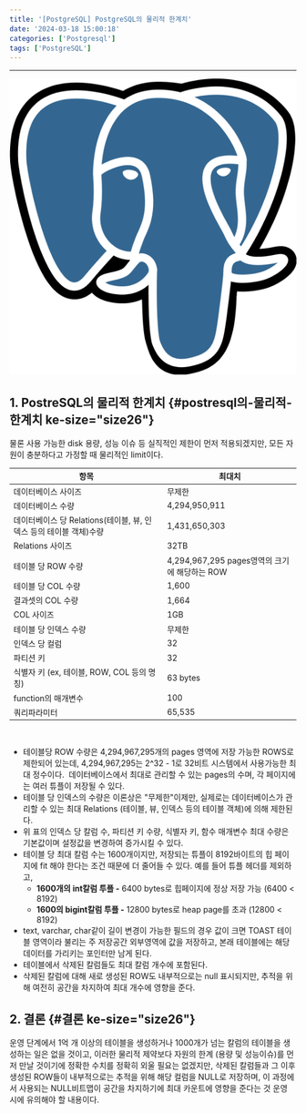 ```yaml
---
title: '[PostgreSQL] PostgreSQL의 물리적 한계치'
date: '2024-03-18 15:00:18'
categories: ['Postgresql']
tags: ['PostgreSQL']
---
```


------------------------------------------------------------------------

![](/images/posts/72/img.png)

## 1. PostreSQL의 물리적 한계치 {#postresql의-물리적-한계치 ke-size="size26"}

물론 사용 가능한 disk 용량, 성능 이슈 등 실직적인 제한이 먼저 적용되겠지만, 모든 자원이 충분하다고 가정할 때 물리적인 limit이다.

| 항목 | 최대치 |
| --- | --- |
| 데이터베이스 사이즈 | 무제한 |
| 데이터베이스 수량 | 4,294,950,911 |
| 데이터베이스 당 Relations(테이블, 뷰, 인덱스 등의 테이블 객체)수량  | 1,431,650,303 |
| Relations 사이즈 | 32TB  |
| 테이블 당 ROW 수량 | 4,294,967,295 pages영역의 크기에 해당하는 ROW |
| 테이블 당 COL 수량 | 1,600 |
| 결과셋의 COL 수량 | 1,664 |
| COL 사이즈 | 1GB |
| 테이블 당 인덱스 수량 | 무제한 |
| 인덱스 당 컬럼 | 32 |
| 파티션 키 | 32 |
| 식별자 키 (ex, 테이블, ROW, COL 등의 명칭) | 63 bytes |
| function의 매개변수 | 100 |
| 쿼리파라미터 | 65,535 |
 

-   테이블당 ROW 수량은 4,294,967,295개의 pages 영역에 저장 가능한 ROWS로 제한되어 있는데, 4,294,967,295는 2\^32 - 1로 32비트 시스템에서 사용가능한 최대 정수이다.  데이터베이스에서 최대로 관리할 수 있는 pages의 수며, 각 페이지에는 여러 튜플이 저장될 수 있다.
-   테이블 당 인덱스의 수량은 이론상은 "무제한"이제만, 실제로는 데이터베이스가 관리할 수 있는 최대 Relations (테이블, 뷰, 인덱스 등의 테이블 객체)에 의해 제한된다. 
-   위 표의 인덱스 당 칼럼 수, 파티션 키 수량, 식별자 키, 함수 매개변수 최대 수량은 기본값이며 설정값을 변경하여 증가시킬 수 있다.
-   테이블 당 최대 칼럼 수는 1600개이지만, 저장되는 튜플이 8192바이트의 힙 페이지에 fit 해야 한다는 조건 때문에 더 줄어들 수 있다. 예를 들어 튜플 헤더를 제외하고,
    -   **1600개의 int칼럼 투플 -** 6400 bytes로 힙페이지에 정상 저장 가능 (6400 \< 8192)
    -   **1600의 bigint칼럼 투플 -** 12800 bytes로 heap page를 초과 (12800 \< 8192)
-   text, varchar, char같이 길이 변경이 가능한 필드의 경우 값이 크면 TOAST 테이블 영역이라 불리는 주 저장공간 외부영역에 값을 저장하고, 본래 테이블에는 해당 데이터를 가리키는 포인터만 남게 된다. 
-   테이블에서 삭제된 칼럼들도 최대 칼럼 개수에 포함된다. 
-   삭제된 칼럼에 대해 새로 생성된 ROW도 내부적으로는 null 표시되지만, 추적을 위해 여전히 공간을 차지하여 최대 개수에 영향을 준다.

## 2. 결론 {#결론 ke-size="size26"}

운영 단계에서 1억 개 이상의 테이블을 생성하거나 1000개가 넘는 칼럼의 테이블을 생성하는 일은 없을 것이고, 이러한 물리적 제약보다 자원의 한계 (용량 및 성능이슈)를 먼저 만날 것이기에 정확한 수치를 정확히 외울 필요는 없겠지만, 삭제된 칼럼들과 그 이후 생성된 ROW들이 내부적으로는 추적을 위해 해당 컬럼을 NULL로 저장하며, 이 과정에서 사용되는 NULL비트맵이 공간을 차지하기에 최대 카운트에 영향을 준다는 것 운영 시에 유의해야 할 내용이다.
